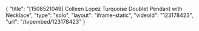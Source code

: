 {
    "title": "[1508521049] Colleen Lopez Turquoise Doublet Pendant with Necklace",
    "type": "solo",
    "layout": "iframe-static",
    "videoId": "123178423",
    "url": "\/tvpembed\/123178423"
}